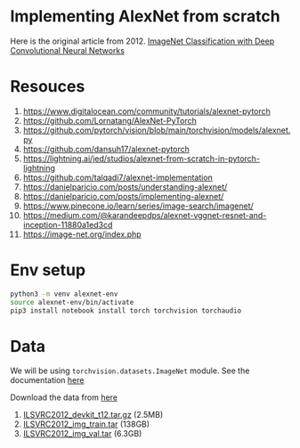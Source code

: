 # Implementing AlexNet from scratch

Here is the original article from 2012. [ImageNet Classification with Deep Convolutional
Neural Networks](https://proceedings.neurips.cc/paper/2012/file/c399862d3b9d6b76c8436e924a68c45b-Paper.pdf)

# Resouces

1. https://www.digitalocean.com/community/tutorials/alexnet-pytorch
2. https://github.com/Lornatang/AlexNet-PyTorch
3. https://github.com/pytorch/vision/blob/main/torchvision/models/alexnet.py
4. https://github.com/dansuh17/alexnet-pytorch
5. https://lightning.ai/jed/studios/alexnet-from-scratch-in-pytorch-lightning
6. https://github.com/talqadi7/alexnet-implementation
7. https://danielparicio.com/posts/understanding-alexnet/
8. https://danielparicio.com/posts/implementing-alexnet/
9. https://www.pinecone.io/learn/series/image-search/imagenet/
10. https://medium.com/@karandeepdps/alexnet-vggnet-resnet-and-inception-11880a1ed3cd
11. https://image-net.org/index.php

# Env setup

```bash
python3 -m venv alexnet-env
source alexnet-env/bin/activate
pip3 install notebook install torch torchvision torchaudio
```

# Data

We will be using `torchvision.datasets.ImageNet` module. See the documentation
[here](https://pytorch.org/vision/main/generated/torchvision.datasets.ImageNet.html)

Download the data from [here](https://image-net.org/challenges/LSVRC/2012/2012-downloads.php)

1. [ILSVRC2012_devkit_t12.tar.gz](https://image-net.org/data/ILSVRC/2012/ILSVRC2012_devkit_t12.tar.gz) (2.5MB)
2. [ILSVRC2012_img_train.tar](https://image-net.org/data/ILSVRC/2012/ILSVRC2012_img_train.tar) (138GB)
3. [ILSVRC2012_img_val.tar](https://image-net.org/data/ILSVRC/2012/ILSVRC2012_img_val.tar) (6.3GB)
